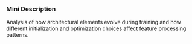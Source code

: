 ### Mini Description

Analysis of how architectural elements evolve during training and how different initialization and optimization choices affect feature processing patterns.
